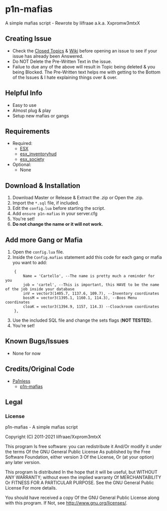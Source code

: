 # p1n-mafias
A simple mafias script - Rewrote by lilfraae a.k.a. Xxpromw3mtxX

## Creating Issue
* Check the [Closed Topics](https://github.com/xxpromw3mtxx/p1n-mafias/issues?q=is%3Aissue+is%3Aclosed) & [Wiki](https://github.com/Xxpromw3mtxX/p1n-mafias/wiki) before opening an issue to see if your issue has already been Answered.
* Do NOT Delete the Pre-Written Text in the issue.
* Failue to due any of the above will result in Topic being deleted & you being Blocked. The Pre-Written text helps me with getting to the Bottom of the Issues & I hate explaining things over & over.

## Helpful Info
* Easy to use
* Almost plug & play
* Setup new mafias or gangs

## Requirements
* Required:
    * [ESX](https://github.com/esx-framework/esx-legacy/tree/main/%5Besx%5D/es_extended)
    * [esx_inventoryhud](https://github.com/Trsak/esx_inventoryhud)
    * [esx_society](https://github.com/esx-framework/esx-legacy/tree/main/%5Besx_addons%5D/esx_society)
* Optional:
    * None

## Download & Installation
1. Download Master or Release & Extract the .zip or Open the .zip.
2. Import the `*.sql` file, if included.
3. Edit the `config.lua` before starting the script.
4. Add `ensure p1n-mafias` in your server.cfg
5. You're set!
6. **Do not change the name or it will not work.**

## Add more Gang or Mafia
1. Open the `config.lua` file.
2. Inside the `Config.mafias` statement add this code for each gang or mafia you want to add:
```
    {
        Name = 'Cartello', --The name is pretty much a reminder for you
        job = 'cartel', --This is important, this HAVE to be the name of the job inside your database
        inV = vector3(1405.7, 1137.6, 109.7), --Inventory coordinates
        bossM = vector3(1395.1, 1160.1, 114.3), --Boos Menu coordinates
        cloaK = vector3(1394.9, 1157, 114.3) --Cloackroom coordinates
    },
```
3. Use the included SQL file and change the sets flags (**NOT TESTED**).
4. You're set!

## Known Bugs/Issues
* None for now

## Credits/Original Code
* [Pa1nless](https://github.com/Pa1nless)
    * [p1n-mafias](https://github.com/Pa1nless/p1n-mafias)

## Legal
### License
p1n-mafias - A simple mafias script

Copyright (C) 2011-2021 lilfraae/Xxprom3mtxX

This program Is free software: you can redistribute it And/Or modify it under the terms Of the GNU General Public License As published by the Free Software Foundation, either version 3 Of the License, Or (at your option) any later version.

This program Is distributed In the hope that it will be useful, but WITHOUT ANY WARRANTY; without even the implied warranty Of MERCHANTABILITY Or FITNESS FOR A PARTICULAR PURPOSE. See the GNU General Public License For more details.

You should have received a copy Of the GNU General Public License along with this program. If Not, see http://www.gnu.org/licenses/.
